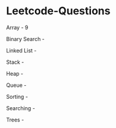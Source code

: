 # Leetcode-Questions

Array - 9

Binary Search - 

Linked List - 

Stack - 

Heap - 

Queue - 

Sorting - 

Searching - 

Trees -

